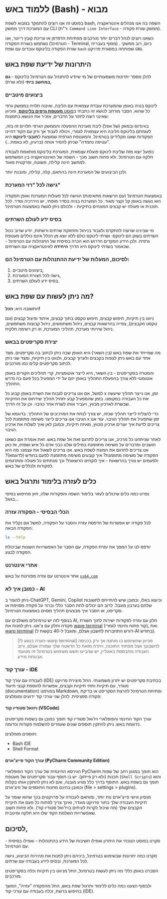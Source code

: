 # ללמוד באש (Bash) - מבוא
בפוסט זה אנו רוצים להתמקד במבוא לשפת bash, השפה בה אנו מנהלים אינטראקציה עם המערכת דרך ממשק CLI (ר"ת: `Command Line Interface` - ממשק שורת פקודה). 

כשאנו רוצים לנהל דברים יותר מורכבים מפתיחת הדפדפן או עריכת קובץ רייטר, אנו נשתמש בשורת הפקודה (הטרמינל - Terminal, מסוף בעברית) . כיום, רוב ממשקי שורת הפקודה בלינוקס עובדים עם שפת `bash` שפותחה במסגרת פרויקט `GNU`.

## היתרונות של ידיעת שפת באש
להלן מספר יתרונות משמעותיים של מי שיודע להתנהל עם הטרמינל בלינוקס - **גם במחשב ביתי** (ולא שרת),

### ביצועים מיטביים
לינוקס בנויה באופן שהמערכת עובדת עצמאית עם הליבה, ואיננה תלויה בממשק גרפי כל שהוא. הסבר מורחב לנושא זה כתבתי ב[פוסט **מעטפת גרפים בלינוקס**](https://linuxuserstip.blogspot.com/2024/05/blog-post.html), ומכיוון שאינני רוצה לחזור על הדברים, אזכיר את הנושא בתמצות:

בווינדוס ובמאק (של אפל) ליבת מערכת ההפעלה והממשק הגרפי תלויים זה בזה, לעומתם בלינוקס הליבה היא עצמאית לגמרי, ויכולה לעבוד אך ורק עם הקוד דהיינו הפקודות שאנו מקלידים בטרמינל. והמעטפת הגרפית שמוצעת ל**חובבי לינוקס** היא "עטיפה נחמדה" שניתן להסיר אותה (ברעיון, לא באמת...).

כפועל יוצא מזה שליבת לינוקס פועלת עצמאית, המערכת בלינוקס מותאמת לעבודה חלקה עם הטרמינל. ולא פחות חשוב מכך - השפה של האינטראקציה בין המשתמש למחשב הינה קלילה, פשוטה, ופרקטית מאוד.

ולכן הביצועים של המערכת הינה בהתאם, קלה, קלילה, ומובנת יותר.

### גישה לכל "רזי המערכת"
באמצעות הטרמינל (עם הרשאות מתאימות) הגישה לכל פעולות המערכת ואופן תפקודה הוא נעשה באופן קל וקצר מאוד. כל המערכת בנויה בסדר מופתי, יש היררכיה וסדר. לכל תוכנית או פעולה יש קבצים המונחים בתיקיות - ולכולם ניתן לגשת באמצעות הטרמינל.

### בסיס ידע לעולם השרתים
מי שבינינו שרוצה להתקדם ולעבוד בניהול ותחזוקת שרתים ורשתות, יודע שרוב ככול השרתים בשוק הם לינוקס. ושרתי לינוקס כולם ללא יוצא מן הכלל אינם כוללים מעטפת גרפית. ולכן הידע המקדים הדרוש הוא הכרה בסיסית של התנהלות עם הטרמינל - שכאמור בשרתי לינוקס היא הדרך **היחידה** לאינטראקציה עם השרתים.

### לסיכום, המעלות של ידיעת ההתנהלות עם הטרמינל הם:
1. ביצועים מיטביים,
2. גישה לכל תצורת המערכת,
3. בסיס ידע לעולם השרתים.

## מה ניתן לעשות עם שפת באש? 
התשובה היא: **הכל!**

ניווט בין תיקיות, חיפוש קבצים, חיפוש טקסט בתוך קבצים, איחוד ופיצול קבצים (וגם טקסט מקבצים), צפייה בהרשאות קבצים, ניהול משתמשים, ניהול קבוצות משתמשים, ניהול שירותי מערכת, תהליכי המערכת, וזו רק רשימה חלקית.

### יצירת סקריפטים בבאש
מה שמייחד את שפת באש (בין השאר) היא האופן שבה ניתן לכתוב בה סקריפטים. מצד אחד עם באש ניתן לצפות בקבצים ולערוך קבצים, ולנווט בין תיקיות, ומצד שני ניתן לכתוב סקריפטים קלים כמו מורכבים.

והמטרה בסקריפטים - בין השאר, היא לייצר אוטומציות, קרי תהליכים הקורים באופן אוטומטי ללא צורך בהפעלת התהליך באופן יזום על ידי המפעיל בכל פעם בה נדרש התהליך.

למשל, אם אנו צריכים לגבות את השרת באופן קבוע כל x זמן, אנו נייצר תהליך שיעשה את כל העבודה במקומנו. בזמן שהמפעיל קבע יתחיל תהליך שידחוס את התיקיות שבשרת לארכיון מכווץ, ויעביר אותו לשרת אחר כגיבוי. וכן על זה הדרך.

כדי להצליח לייצר תהליך שכזה, יש צורך לנתח את המרכיבים של התהליך. בדוגמא של הגיבוי אנו צריכים לייצר משימה מתוזמנת לכל x זמן שתפעיל את תהליך הגיבוי. עוד אנו צריכים לדעת איך יוצרים ארכיון מכווץ, מאיזה תיקיות, וכמובן לאן ואיך לשלוח את ארכיון הגיבוי.

לאחר שניתחנו כל מרכיב, אנו צריכים לתרגם זאת אל שפת באש. זאת אומרת אם כשאנו חושבים ומדברים על משימה מתוזמנת במילים שלנו כבני אדם כל איש ושפתו, אז כאן אנו צריכים לתרגם את המונח לשפת באש. אנו צריכים לשאול את עצמנו: מה היא הפקודה של משימה מתוזמנת? איך קובעים משימה מתוזמנת לפעם בחודש (לדוגמא)? ולפעמים יש צורך בהרשאות - איך לוקחים הרשאות? וכך מנתחים כל פעולה ומתרגמים לפקודות ולכללים של באש.

## כלים לעזרה בלימוד ותרגול באש
נפרט כמה כלים שיכולים לעזור בלימוד השפה והפקודות שלה, חוץ מחיפוש בסיסי בגוגל...

### הכלי הבסיסי - הפקודה עזרה
לכל פקודה יש אפשרות של הדפסת עזרה והסבר על הפקודה, למשל אם נקליד את הפקודה הבאה:

```bash
ls --help
```

יודפס לנו על המסך את עזרת הפקודה, עם הסבר על האפשרויות השונות שביכולת הפקודה לבצע.

### אתרי אינטרנט
אתר אינטרנט עם עזרה מפורטת על באש [`ss64.com`](https://ss64.com/bash)

### כמובן איך לא - AI
ניתן להעזר ב-ChatGPT, Gemini, Copilot וכיוצא באלו, וכמובן שיש להתייחס לתשובות שלהם בערבון מוגבל. לרוב הם יכולים לתת הסבר כללי וברור על פקודה מסוימת או סקריפט, או הסבר איך מבצעים תהליך מסוים באמצעות הטרמינל.

בנוסף לזה יש טרמינלים משולבים עם AI, חלק עם עזרה לפקודות ישירות לתוך השורת פקודה וחלק עם צ'אט. ניתן למנות את [wave terminal](https://www.waveterm.dev/) (קוד פתוח וחינמי לגמרי), ואת [warp terminal](https://www.warp.dev/) (דורש התחברות לחשבון אצלם, ומוגבל ל-40 בקשות ל-AI בחודש).

>[!הערה בנוגע ל-warp terminal]
>מכיוון שהשימוש בו מותנה אך ורק בכניסה לחשבונך אצל מפתחי התוכנה, ויתרה מזאת כל הדאטה שלך שמורה אצלם, ורוב העבודה מתבססת באונליין, יש שהביעו חשש משימוש בטרמינל זה מטעמי אבטחת מידע.
 
### עורך קוד - IDE 
לעבודה עם עורך קוד (IDE) בכתיבת סקריפטים יש יתרון משמעותי. החל מיצירת פרויקט מוגדר, עם תיקיות ותתי תיקיות וקבצים, אפשרות להוספת קבצי תיעוד (documentation) בפורמט Markdown, ופתיחת הטרמינל להרצת הסקריפט או בדיקת פקודה ספציפית. להלן שני עורכי קוד ידועים ומומלצים:

#### ויזואל סטודיו קוד (VSCode)
עורך הקוד החינמי והפופלארי ויז'ואל סטודיו קוד תומך כמובן גם בשפות סקריפטים כדוגמת באש. ניתן להתקין תוספים שונים שעוזרים להשלמת פקודות וכדומה.

תוספים מומלצים:

- Bash IDE
- Shell Format

#### עורך הקוד פייצ'ארם (PyCharm Community Edition)
הגירסא החינמית של עורך הקוד הפופלארי PyCharm הוא תומך במגוון רחב של שפות תכנות (ולא רק פייתון). יש בו תוסף עבור סקריפטים של מעטפת (`Shell Scripts`) והוא תומך גם בשפת באש. התוסף בדרך כלל מגיע מובנה, ואם לא ניתן להתקין אותו בקלות וכמובן בחינם מחנות התוספים של פיצ'ארם (file > settings > plugins).

מנסיון אישי פייצ'ארם נוח יותר, ומותאם לעבודה על פרויקטים בכך שהוא שומר על תיקיות העבודה שלך בתור פרויקט מוגדר, ואינך צריך לפתוח כל פעם את תיקיית הקבצים שלך (מה שיכול לקרות לעיתים בויז'ואל סטודיו קוד). ולא פחות חשוב שאפשרויות השלמת הקוד שלו היא חלקה ומיטבית.

## לסיכום,
סקרנו בפוסט הנוכחי את היתרון ואפילו חשיבות של הידע בהתנהלות - ואפילו בסיסית - עם הטרמינל.

סקרנו כמה יתרונות שבשימוש בטרמינל, ביניהם ניתן למנות את מהירות הביצוע, גישה לכל המערכת, ובסיס לידע בעבודה עם שרתים.

הסברנו באופן כללי מה ניתן לעשות בטרמינל, החל מניווט בין תיקיות וכלה בסקריפטים מורכבים.

ולבסוף הצענו כמה כלים ללימוד ותרגול שפת באש, החל מהפקודה "עזרה", המשך בחיפוש ברשת, וכלה בעבודה עם עורכי קוד (IDE).
